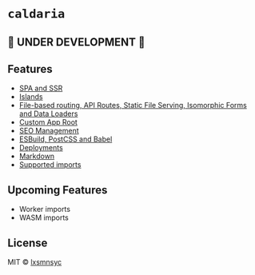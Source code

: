 # `caldaria`

## 🚧 UNDER DEVELOPMENT 🚧

## Features

- [SPA and SSR](/docs/spa.md)
- [Islands](/docs/islands.md)
- [File-based routing, API Routes, Static File Serving, Isomorphic Forms and Data Loaders](/docs/routing.md)
- [Custom App Root](/docs/root.md)
- [SEO Management](/docs/meta.md)
- [ESBuild, PostCSS and Babel](/docs/bundler.md)
- [Deployments](/docs/deployment.md)
- [Markdown](/docs/markdown.md)
- [Supported imports](/docs/imports.md)

## Upcoming Features

- Worker imports
- WASM imports

## License

MIT © [lxsmnsyc](https://github.com/lxsmnsyc)